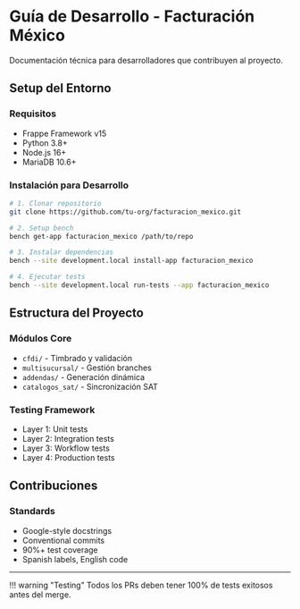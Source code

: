 # Guía de Desarrollo - Facturación México

Documentación técnica para desarrolladores que contribuyen al proyecto.

## Setup del Entorno

### Requisitos
- Frappe Framework v15
- Python 3.8+
- Node.js 16+
- MariaDB 10.6+

### Instalación para Desarrollo

```bash
# 1. Clonar repositorio
git clone https://github.com/tu-org/facturacion_mexico.git

# 2. Setup bench
bench get-app facturacion_mexico /path/to/repo

# 3. Instalar dependencias
bench --site development.local install-app facturacion_mexico

# 4. Ejecutar tests
bench --site development.local run-tests --app facturacion_mexico
```

## Estructura del Proyecto

### Módulos Core
- `cfdi/` - Timbrado y validación
- `multisucursal/` - Gestión branches
- `addendas/` - Generación dinámica
- `catalogos_sat/` - Sincronización SAT

### Testing Framework
- Layer 1: Unit tests
- Layer 2: Integration tests  
- Layer 3: Workflow tests
- Layer 4: Production tests

## Contribuciones

### Standards
- Google-style docstrings
- Conventional commits
- 90%+ test coverage
- Spanish labels, English code

---

!!! warning "Testing"
    Todos los PRs deben tener 100% de tests exitosos antes del merge.